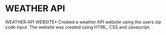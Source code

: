 # WEATHER API
WEATHER API WEBSITE•	Created a weather API website using the users zip code input. The website was created using HTML, CSS and Javascript.
